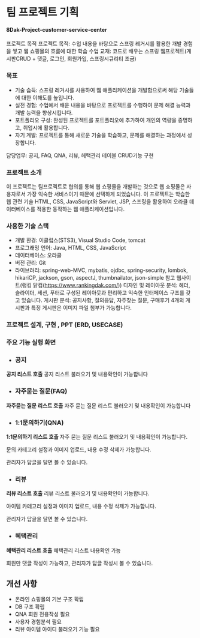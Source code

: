 # 팀 프로젝트 기획

#### 8Dak-Project-customer-service-center

프로젝트 목적
프로젝트 목적: 수업 내용을 바탕으로 스프링 레거시를 활용한 개발 경험을 쌓고 웹 쇼핑몰의 흐름에 대한 학습
수업 교재: 코드로 배우는 스프링 웹프로젝트(게시판CRUD + 댓글, 로그인, 회원가입, 스프링시큐리티 조금)


### 목표

- 기술 습득: 스프링 레거시를 사용하여 웹 애플리케이션을 개발함으로써 해당 기술들에 대한 이해도를 높입니다.
- 실전 경험: 수업에서 배운 내용을 바탕으로 프로젝트를 수행하여 문제 해결 능력과 개발 능력을 향상시킵니다.
- 포트폴리오 구성: 완성된 프로젝트를 포트폴리오에 추가하여 개인의 역량을 증명하고, 취업시에 활용합니다.
- 자기 계발: 프로젝트를 통해 새로운 기술을 학습하고, 문제를 해결하는 과정에서 성장합니다.

담당업무: 공지, FAQ, QNA, 리뷰, 헤택관리 테이블 CRUD기능 구현

### 프로젝트 소개

이 프로젝트는 팀프로젝트로 협의를 통해 웹 쇼핑몰을 개발하는 것으로 웹 쇼핑몰은 사용자로서 가장 익숙한 서비스이기 때문에 선택하게 되었습니다. 이 프로젝트는 학습한 웹 관련 기술 HTML, CSS, JavaScript와 Servlet, JSP, 스프링을 활용하여 오라클 데이터베이스를 적용한 동작하는 웹 애플리케이션입니다.



### 사용한 기술 스택

- 개발 환경: 이클립스(STS3), Visual Studio Code, tomcat
- 프로그래밍 언어: Java, HTML, CSS, JavaScript
- 데이터베이스: 오라클
- 버전 관리: Git
- 라이브러리: spring-web-MVC, mybatis, ojdbc, spring-security, lombok, hikariCP, jackson, gson, aspectJ, thumbnailator, json-simple
참고 웹사이트(랭킹 닭컴(https://www.rankingdak.com/))
디자인 및 레이아웃 분석: 헤더, 슬라이더, 세션, 푸터로 구성된 레이아웃과 편리하고 익숙한 인터페이스 구조를 갖고 있습니다.
게시판 분석: 공지사항, 질의응답, 자주찾는 질문, 구매후기 4개의 게시판과 특정 게시판은 이미지 파일 첨부가 가능합니다.


### 프로젝트 설계, 구현 , PPT (ERD, USECASE)

### 주요 기능 실행 화면

- ### 공지
 **공지 리스트 호출**
 공지 리스트 불러오기 및 내용확인이 가능합니다 


- ### 자주묻는 질문(FAQ)
 **자주묻는 질문 리스트 호출**
 자주 묻는 질문 리스트 불러오기 및 내용확인이 가능합니다

  
- ### 1:1문의하기(QNA)
 **1:1문의하기 리스트 호출**
자주 묻는 질문 리스트 불러오기 및 내용확인이 가능합니다.

문의 카테고리 설정과 이미지 업로드, 내용 수정 삭제가 가능합니다.

관리자가 답글을 달면 볼 수 있습니다.

- ### 리뷰
**리뷰 리스트 호출**
리뷰 리스트 불러오기 및 내용확인이 가능합니다.

아이템 카테고리 설정과 이미지 업로드, 내용 수정 삭제가 가능합니다.

관리자가 답글을 달면 볼 수 있습니다.

- ### 혜택관리
**혜택관리 리스트 호출**
혜택관리 리스트 내용확인 가능

회원만 댓글 작성이 가능하고, 관리자가 답글 작성시 볼 수 있습니다.

## 개선 사항
- 온라인 쇼핑몰의 기본 구조 확립
- DB 구조 확립
- QNA 회원 전용작성 필요
- 사용자 경험분석 필요
- 리뷰 아이템 아이디 불러오기 기능 필요
